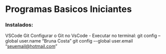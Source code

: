 # Programas Basicos Iniciantes
### Instalados:
VSCode 
Git
Configurar o Git no VsCode -
Executar no terminal: 
git config –global user.name “Bruna Costa”
git config –-global user.email “seuemail@hotmail.com”
